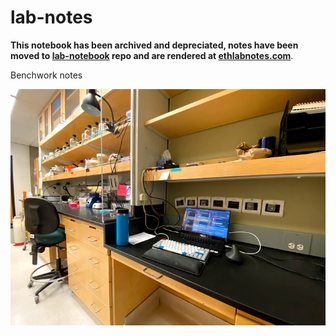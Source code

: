 

# lab-notes

**This notebook has been archived and depreciated, notes have been moved to [lab-notebook](https://github.com/EthanHolleman/lab-notebook) repo and are rendered at [ethlabnotes.com](https://ethlabnotes.com/)**.

Benchwork notes

![](resources/images/IMG_4821.jpg)

